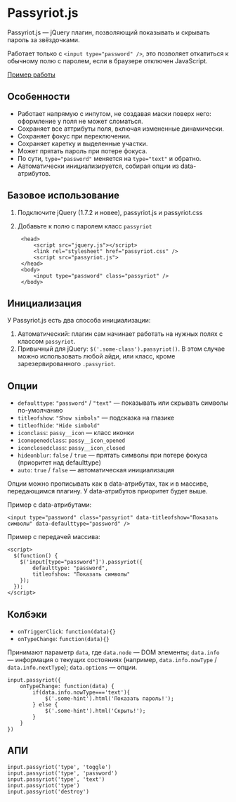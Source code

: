 # Passyriot.js

Passyriot.js — jQuery плагин, позволяющий показывать и скрывать пароль за звёздочками.

Работает только с `<input type="password" />`, это позволяет откатиться к обычному полю с паролем, если в браузере отключен JavaScript.

[Пример работы](http://rmnv.ru/passyriot/)

## Особенности
- Работает напрямую с инпутом, не создавая маски поверх него: оформление у поля не может сломаться.
- Сохраняет все аттрибуты поля, включая измененные динамически.
- Сохраняет фокус при переключении.
- Сохраняет каретку и выделенные участки.
- Может прятать пароль при потере фокуса.
- По сути, `type="password"` меняется на `type="text"` и обратно.
- Автоматически инициализируется, собирая опции из data-атрибутов.

## Базовое использование
1. Подключите jQuery (1.7.2 и новее), passyriot.js и passyriot.css
2. Добавьте к полю с паролем класс `passyriot`

	    <head>
    	    <script src="jquery.js"></script>
			<link rel="stylesheet" href="passyriot.css" />
			<script src="passyriot.js">
		</head>
		<body>
			<input type="password" class="passyriot" />
		</body>
		
## Инициализация
У Passyriot.js есть два способа инициализации:

1. Автоматический: плагин сам начинает работать на нужных полях с классом `passyriot`.
2. Привычный для jQuery: `$('.some-class').passyriot()`. В этом случае можно использовать любой айди, или класс, кроме зарезервированного `.passyriot`.


## Опции
- `defaulttype`: `"password"` / `"text"` — показывать или скрывать символы по-умолчанию
- `titleofshow`: `"Show simbols"` — подсказка на глазике
- `titleofhide`: `"Hide simbold"`
- `iconclass`: `passy__icon` — класс иконки
- `iconopenedclass`: `passy__icon_opened`
- `iconclosedclass`: `passy__icon_closed`
- `hideonblur`: `false` / `true` — прятать символы при потере фокуса (приоритет над defaulttype)
- `auto`: `true` / `false` — автоматическая инициализация

Опции можно прописывать как в data-атрибутах, так и в массиве, передающимся плагину. У data-атрибутов приоритет будет выше.

Пример с data-атрибутами:

	<input type="password" class="passyriot" data-titleofshow="Показать символы" data-defaulttype="password" />

Пример с передачей массива:

	<script>
	  $(function() {
    	$('input[type="password"]').passyriot({
    		defaulttype: "password",
    		titleofshow: "Показать символы"
    	});
	  });
	</script>
	
## Колбэки
- `onTriggerClick`: `function(data){}`
- `onTypeChange`: `function(data){}`

Принимают параметр `data`, где `data.node` — DOM элементы; `data.info` — информация о текущих состояниях (например, `data.info.nowType` / `data.info.nextType`); `data.options` — опции.
    
    input.passyriot({
    	onTypeChange: function(data) {
    		if(data.info.nowType==='text'){
    			$('.some-hint').html('Показать пароль!');
    		} else {
    			$('.some-hint').html('Скрыть!');
    		}    		
    	}
    })
    
 

## АПИ
	input.passyriot('type', 'toggle')
	input.passyriot('type', 'password')
	input.passyriot('type', 'text')
	input.passyriot('type')	
	input.passyriot('destroy')